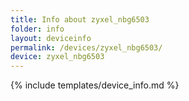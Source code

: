 ```yaml
---
title: Info about zyxel_nbg6503
folder: info
layout: deviceinfo
permalink: /devices/zyxel_nbg6503/
device: zyxel_nbg6503
---
```

{% include templates/device_info.md %}
